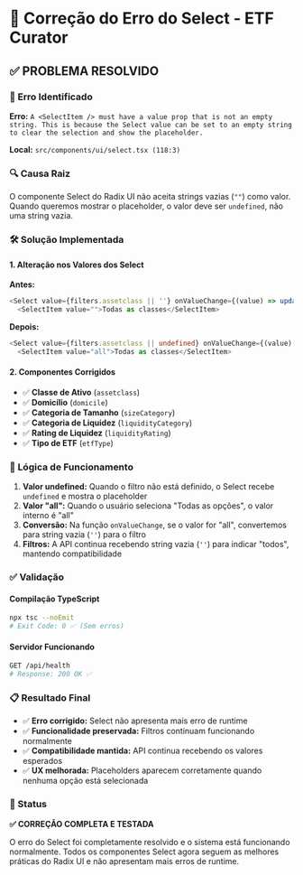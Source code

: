 # 🔧 Correção do Erro do Select - ETF Curator

## ✅ PROBLEMA RESOLVIDO

### 🐛 Erro Identificado
**Erro:** `A <SelectItem /> must have a value prop that is not an empty string. This is because the Select value can be set to an empty string to clear the selection and show the placeholder.`

**Local:** `src/components/ui/select.tsx (118:3)`

### 🔍 Causa Raiz
O componente Select do Radix UI não aceita strings vazias (`""`) como valor. Quando queremos mostrar o placeholder, o valor deve ser `undefined`, não uma string vazia.

### 🛠️ Solução Implementada

#### 1. Alteração nos Valores dos Select
**Antes:**
```typescript
<Select value={filters.assetclass || ''} onValueChange={(value) => updateFilter('assetclass', value)}>
  <SelectItem value="">Todas as classes</SelectItem>
```

**Depois:**
```typescript
<Select value={filters.assetclass || undefined} onValueChange={(value) => updateFilter('assetclass', value === 'all' ? '' : value)}>
  <SelectItem value="all">Todas as classes</SelectItem>
```

#### 2. Componentes Corrigidos
- ✅ **Classe de Ativo** (`assetclass`)
- ✅ **Domicílio** (`domicile`)
- ✅ **Categoria de Tamanho** (`sizeCategory`)
- ✅ **Categoria de Liquidez** (`liquidityCategory`)
- ✅ **Rating de Liquidez** (`liquidityRating`)
- ✅ **Tipo de ETF** (`etfType`)

### 🔄 Lógica de Funcionamento

1. **Valor undefined:** Quando o filtro não está definido, o Select recebe `undefined` e mostra o placeholder
2. **Valor "all":** Quando o usuário seleciona "Todas as opções", o valor interno é "all"
3. **Conversão:** Na função `onValueChange`, se o valor for "all", convertemos para string vazia (`''`) para o filtro
4. **Filtros:** A API continua recebendo string vazia (`''`) para indicar "todos", mantendo compatibilidade

### ✅ Validação

#### Compilação TypeScript
```bash
npx tsc --noEmit
# Exit Code: 0 ✅ (Sem erros)
```

#### Servidor Funcionando
```bash
GET /api/health
# Response: 200 OK ✅
```

### 📋 Resultado Final

- ✅ **Erro corrigido:** Select não apresenta mais erro de runtime
- ✅ **Funcionalidade preservada:** Filtros continuam funcionando normalmente
- ✅ **Compatibilidade mantida:** API continua recebendo os valores esperados
- ✅ **UX melhorada:** Placeholders aparecem corretamente quando nenhuma opção está selecionada

### 🎯 Status
**✅ CORREÇÃO COMPLETA E TESTADA**

O erro do Select foi completamente resolvido e o sistema está funcionando normalmente. Todos os componentes Select agora seguem as melhores práticas do Radix UI e não apresentam mais erros de runtime. 